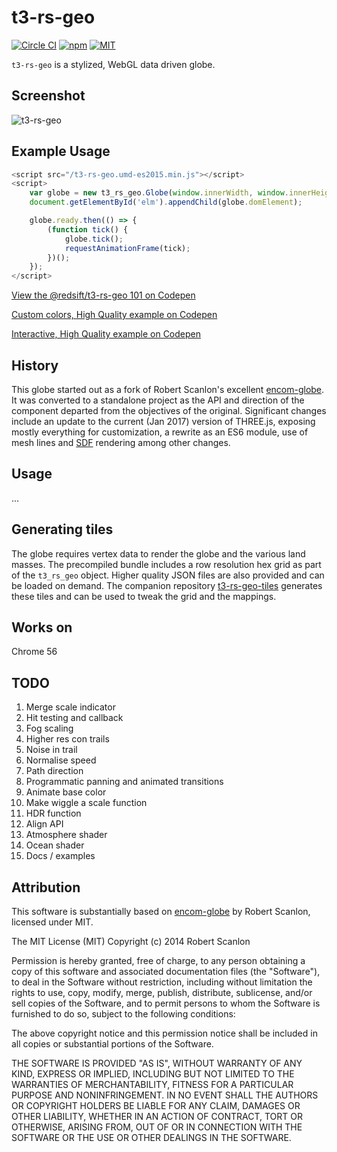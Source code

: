 # t3-rs-geo

[![Circle CI](https://img.shields.io/circleci/project/redsift/t3-rs-geo.svg?style=flat-square)](https://circleci.com/gh/redsift/t3-rs-geo)
[![npm](https://img.shields.io/npm/v/@redsift/t3-rs-geo.svg?style=flat-square)](https://www.npmjs.com/package/@redsift/t3-rs-geo)
[![MIT](https://img.shields.io/badge/license-MIT-blue.svg?style=flat-square)](https://raw.githubusercontent.com/redsift/t3-rs-geo/master/LICENSE)

`t3-rs-geo` is a stylized, WebGL data driven globe.

## Screenshot

![t3-rs-geo](https://raw.github.com/redsift/t3-rs-geo/master/examples/screenshot.jpg "T3 Globe")

## Example Usage

```javascript
<script src="/t3-rs-geo.umd-es2015.min.js"></script>
<script>
    var globe = new t3_rs_geo.Globe(window.innerWidth, window.innerHeight, {tiles: t3_rs_geo.GRID_LQ});
    document.getElementById('elm').appendChild(globe.domElement);

    globe.ready.then(() => {
        (function tick() {
            globe.tick();
            requestAnimationFrame(tick);
        })();
    });
</script>
```

[View the @redsift/t3-rs-geo 101 on Codepen](http://codepen.io/rahulpowar/pen/OWYzmr?editors=0010)

[Custom colors, High Quality example on Codepen](http://codepen.io/rahulpowar/pen/EZzovW?editors=0010)

[Interactive, High Quality example on Codepen](http://codepen.io/rahulpowar/pen/dNEJdm?editors=0010)

## History

This globe started out as a fork of Robert Scanlon's excellent [encom-globe](https://github.com/arscan/encom-globe). It was converted to a standalone project as the API and direction of the component departed from the objectives of the original. Significant changes include an update to the current (Jan 2017) version of THREE.js, exposing mostly everything for customization, a rewrite as an ES6 module, use of mesh lines and [SDF](https://www.youtube.com/watch?v=CGZRHJvJYIg) rendering among other changes.

## Usage

...

## Generating tiles

The globe requires vertex data to render the globe and the various land masses. The precompiled bundle includes a row resolution hex grid as part of the `t3_rs_geo` object. Higher quality JSON files are also provided and can be loaded on demand. The companion repository [t3-rs-geo-tiles](https://github.com/redsift/t3-rs-geo-tiles) generates these tiles and can be used to tweak the grid and the mappings.

## Works on

Chrome 56

## TODO

1. Merge scale indicator
1. Hit testing and callback
1. Fog scaling
1. Higher res con trails
1. Noise in trail
1. Normalise speed 
1. Path direction
1. Programmatic panning and animated transitions
1. Animate base color 
1. Make wiggle a scale function 
1. HDR function
1. Align API
1. Atmosphere shader
1. Ocean shader
1. Docs / examples

## Attribution

This software is substantially based on [encom-globe](https://github.com/arscan/encom-globe) by Robert Scanlon, licensed under MIT.

The MIT License (MIT)
Copyright (c) 2014 Robert Scanlon

Permission is hereby granted, free of charge, to any person obtaining a copy
of this software and associated documentation files (the "Software"), to deal
in the Software without restriction, including without limitation the rights
to use, copy, modify, merge, publish, distribute, sublicense, and/or sell
copies of the Software, and to permit persons to whom the Software is
furnished to do so, subject to the following conditions:

The above copyright notice and this permission notice shall be included in
all copies or substantial portions of the Software.

THE SOFTWARE IS PROVIDED "AS IS", WITHOUT WARRANTY OF ANY KIND, EXPRESS OR
IMPLIED, INCLUDING BUT NOT LIMITED TO THE WARRANTIES OF MERCHANTABILITY,
FITNESS FOR A PARTICULAR PURPOSE AND NONINFRINGEMENT. IN NO EVENT SHALL THE
AUTHORS OR COPYRIGHT HOLDERS BE LIABLE FOR ANY CLAIM, DAMAGES OR OTHER
LIABILITY, WHETHER IN AN ACTION OF CONTRACT, TORT OR OTHERWISE, ARISING FROM,
OUT OF OR IN CONNECTION WITH THE SOFTWARE OR THE USE OR OTHER DEALINGS IN
THE SOFTWARE.
